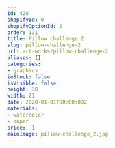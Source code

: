 ```yaml
---
id: 428
shopifyId: 0
shopifyOptionId: 0
order: 131
title: Pillow challenge 2
slug: pillow-challenge-2
url: art-works/pillow-challenge-2
aliases: []
categories:
- graphics
inStock: false
isVisible: false
height: 30
width: 21
date: 2020-01-01T00:00:00Z
materials:
- watercolor
- paper
price: -1
mainImage: pillow-challenge_2.jpg
---
```

